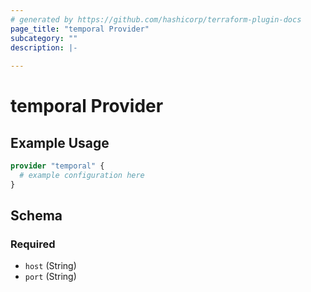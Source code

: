 ```yaml
---
# generated by https://github.com/hashicorp/terraform-plugin-docs
page_title: "temporal Provider"
subcategory: ""
description: |-
  
---
```


# temporal Provider



## Example Usage

```terraform
provider "temporal" {
  # example configuration here
}
```

<!-- schema generated by tfplugindocs -->
## Schema

### Required

- `host` (String)
- `port` (String)
